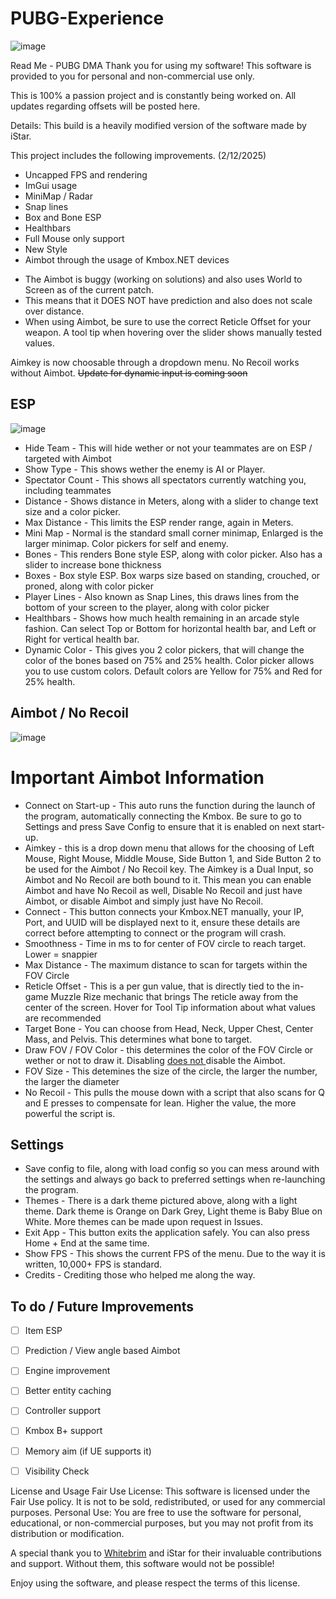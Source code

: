 # PUBG-Experience

![image](https://github.com/user-attachments/assets/24cd8fd0-dbd6-4452-8bb3-dfa0a88dec50)


Read Me - PUBG DMA
Thank you for using my software! This software is provided to you for personal and non-commercial use only.

This is 100% a passion project and is constantly being worked on. All updates regarding offsets will be posted here. 

Details: This build is a heavily modified version of the software made by iStar.

This project includes the following improvements. (2/12/2025)

- Uncapped FPS and rendering
- ImGui usage
- MiniMap / Radar
- Snap lines
- Box and Bone ESP
- Healthbars
- Full Mouse only support
- New Style
- Aimbot through the usage of Kmbox.NET devices
* The Aimbot is buggy (working on solutions) and also uses World to Screen as of the current patch.
* This means that it DOES NOT have prediction and also does not scale over distance.
* When using Aimbot, be sure to use the correct Reticle Offset for your weapon. A tool tip when hovering over the slider shows manually tested values.

Aimkey is now choosable through a dropdown menu. No Recoil works without Aimbot. <strike> Update for dynamic input is coming soon </strike>



## ESP
![image](https://github.com/user-attachments/assets/f4547d41-4e24-4350-8a3a-3c98a12b2258)

- Hide Team - This will hide wether or not your teammates are on ESP / targeted with Aimbot
- Show Type - This shows wether the enemy is AI or Player.
- Spectator Count - This shows all spectators currently watching you, including teammates
- Distance - Shows distance in Meters, along with a slider to change text size and a color picker.
- Max Distance - This limits the ESP render range, again in Meters.
- Mini Map - Normal is the standard small corner minimap, Enlarged is the larger minimap. Color pickers for self and enemy.
- Bones - This renders Bone style ESP, along with color picker. Also has a slider to increase bone thickness
- Boxes - Box style ESP. Box warps size based on standing, crouched, or proned, along with color picker
- Player Lines - Also known as Snap Lines, this draws lines from the bottom of your screen to the player, along with color 
  picker
- Healthbars - Shows how much health remaining in an arcade style fashion. Can select Top or Bottom for horizontal health 
  bar, and Left or Right for vertical health bar.
- Dynamic Color - This gives you 2 color pickers, that will change the color of the bones based on 75% and 25% health. 
  Color picker allows you to use custom colors. Default colors are Yellow for 75% and Red for 25% health.

## Aimbot / No Recoil

![image](https://github.com/user-attachments/assets/bad1a931-c1fa-4377-ae90-defa5db6a714)


# Important Aimbot Information
- Connect on Start-up - This auto runs the function during the launch of the program, automatically connecting the Kmbox. 
  Be sure to go to Settings and press Save Config to ensure that it is enabled on next start-up.
- Aimkey - this is a drop down menu that allows for the choosing of Left Mouse, Right Mouse, Middle Mouse, Side Button 1, 
  and Side Button 2 to be used for the Aimbot / No Recoil key. The Aimkey is a Dual Input, so Aimbot and No Recoil are 
  both bound to it. This mean you can enable Aimbot and have No Recoil as well, Disable No Recoil and just have Aimbot, or 
  disable Aimbot and simply just have No Recoil.
- Connect - This button connects your Kmbox.NET manually, your IP, Port, and UUID will be displayed next to it, ensure 
  these details are correct before attempting to connect or the program will crash.
- Smoothness - Time in ms to for center of FOV circle to reach target. Lower = snappier
- Max Distance - The maximum distance to scan for targets within the FOV Circle
- Reticle Offset - This is a per gun value, that is directly tied to the in-game Muzzle Rize mechanic that brings
  The reticle away from the center of the screen. Hover for Tool Tip information about what values are recommended
- Target Bone - You can choose from Head, Neck, Upper Chest, Center Mass, and Pelvis. This determines what bone to target.
- Draw FOV / FOV Color - this determines the color of the FOV Circle or wether or not to draw it.
  Disabling <ins> does not </ins> disable the Aimbot.
- FOV Size - This detemines the size of the circle, the larger the number, the larger the diameter
- No Recoil - This pulls the mouse down with a script that also scans for Q and E presses to compensate for lean.
  Higher the value, the more powerful the script is.


## Settings 

- Save config to file, along with load config so you can mess around with the settings and always go back to preferred 
  settings when re-launching the program. 
- Themes - There is a dark theme pictured above, along with a light theme. Dark theme is Orange on Dark Grey, Light theme 
  is Baby Blue on White. More themes can be made upon request in Issues.
- Exit App - This button exits the application safely. You can also press Home + End at the same time.
- Show FPS - This shows the current FPS of the menu. Due to the way it is written, 10,000+ FPS is standard.
- Credits - Crediting those who helped me along the way.

## To do / Future Improvements
- [ ] Item ESP
- [ ] Prediction / View angle based Aimbot
- [ ] Engine improvement
- [ ] Better entity caching
- [ ] Controller support
- [ ] Kmbox B+ support
- [ ] Memory aim (if UE supports it)
- [ ] Visibility Check








License and Usage
Fair Use License: This software is licensed under the Fair Use policy. It is not to be sold, redistributed, or used for any commercial purposes.
Personal Use: You are free to use the software for personal, educational, or non-commercial purposes, but you may not profit from its distribution or modification.


A special thank you to [Whitebrim](https://github.com/WhiteBrim) and iStar for their invaluable contributions and support. Without them, this software would not be possible!

Enjoy using the software, and please respect the terms of this license.
